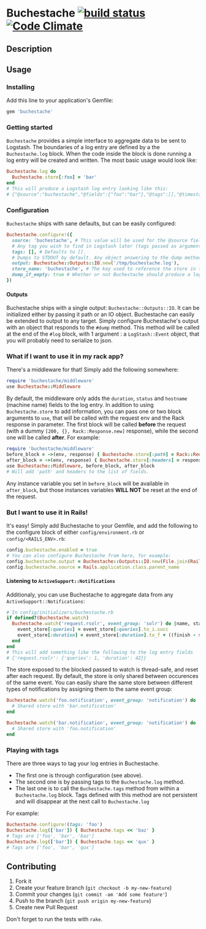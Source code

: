 # Buchestache [![build status](https://travis-ci.org/elhu/buchestache.png?branch=master)](https://travis-ci.org/elhu/buchestache) [![Code Climate](https://codeclimate.com/github/elhu/buchestache.png)](https://codeclimate.com/github/elhu/buchestache)

## Description

## Usage

### Installing

Add this line to your application's Gemfile:

```ruby
gem 'buchestache'
```

### Getting started
``Buchestache`` provides a simple interface to aggregate data to be sent to Logstash.
The boundaries of a log entry are defined by a the ``Buchestache.log`` block.
When the code inside the block is done running a log entry will be created and written.
The most basic usage would look like:

```ruby
Buchestache.log do
  Buchestache.store[:foo] = 'bar'
end
# This will produce a Logstash log entry looking like this:
# {"@source":"buchestache","@fields":{"foo":"bar"},"@tags":[],"@timestamp":"2014-05-27T15:18:29.824Z","@version":"1"}
```

### Configuration

``Buchestache`` ships with sane defaults, but can be easily configured:

```ruby
Buchestache.configure!({
  source: 'buchestache', # This value will be used for the @source field of the logstash event
  # Any tag you wish to find in Logstash later (tags passed as argument to #log are added).
  tags: [], # Defaults to [].
  # Dumps to STDOUT by default. Any object answering to the dump method
  output: Buchestache::Outputs::IO.new('/tmp/buchestache.log'),
  store_name: 'buchestache', # The key used to reference the store in the Thread.current
  dump_if_empty: true # Whether or not Buchestache should produce a log entry when the store is empty
})
```

#### Outputs

Buchestache ships with a single output: ``Buchestache::Outputs::IO``. It can be initialized either by passing it path or an IO object.
Buchestache can easily be extended to output to any target.
Simply configure Buchestache's output with an object that responds to the ``#dump`` method. This method will be called at the end of the ``#log`` block, with 1 argument : a ``LogStash::Event`` object, that you will probably need to serialize to json.


### What if I want to use it in my rack app?

There's a middleware for that! Simply add the following somewhere:

```ruby
require 'buchestache/middleware'
use Buchestache::Middleware
```

By default, the middleware only adds the ``duration``, ``status`` and ``hostname`` (machine name) fields to the log entry.
In addition to using ``Buchestache.store`` to add information, you can pass one or two block arguments to ``use``, that will be called with the request env and the Rack response in parameter.
The first block will be called **before** the request (with a dummy ``[200, {}, Rack::Response.new]`` response), while the second one will be called **after**. For example:

```ruby
require 'buchestache/middleware'
before_block = ->(env, response) { Buchestache.store[:path] = Rack::Request.new(env).path }
after_block = ->(env, response) { Buchestache.store[:headers] = response[1] }
use Buchestache::Middleware, before_block, after_block
# Will add 'path' and headers to the list of fields.
```

Any instance variable you set in ``before_block`` will be available in ``after_block``, but those instances variables **WILL NOT** be reset at the end of the request.

### But I want to use it in Rails!

It's easy! Simply add Buchestache to your Gemfile, and add the following to the configure block of either ``config/environment.rb`` or ``config/<RAILS_ENV>.rb``:

```ruby
config.buchestache.enabled = true
# You can also configure Buchestache from here, for example:
config.buchestache.output = Buchestache::Outputs::IO.new(File.join(Rails.root, 'log', "logstash_#{Rails.env}.log"))
config.buchestache.source = Rails.application.class.parent_name
```

#### Listening to ``ActiveSupport::Notifications``
Additionaly, you can use Buchestache to aggregate data from any ``ActiveSupport::Notifications``:

```ruby
# In config/initializers/buchestache.rb
if defined?(Buchestache.watch)
  Buchestache.watch('request.rsolr', event_group: 'solr') do |name, start, finish, id, payload, event_store|
    event_store[:queries] = event_store[:queries].to_i.succ
    event_store[:duration] = event_store[:duration].to_f + ((finish - start) * 1000)
  end
end
# This will add something like the following to the log entry fields
# {'request.rsolr': {'queries': 1, 'duration': 42}}
```

The store exposed to the blocked passed to watch is thread-safe, and reset after each request. By default, the store is only shared between occurences of the same event. You can easily share the same store between different types of notifications by assigning them to the same event group:

```ruby
Buchestache.watch('foo.notification', event_group: 'notification') do |*args, store|
  # Shared store with 'bar.notification'
end

Buchestache.watch('bar.notification', event_group: 'notification') do |*args, store|
  # Shared store with 'foo.notification'
end
```

### Playing with tags
There are three ways to tag your log entries in Buchestache.

* The first one is through configuration (see above).
* The second one is by passing tags to the ``Buchestache.log`` method.
* The last one is to call the ``Buchestache.tags`` method from within a ``Buchestache.log`` block. Tags defined with this method are not persistent and will disappear at the next call to ``Buchestache.log``

For example:

```ruby
Buchestache.configure!(tags: 'foo')
Buchestache.log(['bar']) { Buchestache.tags << 'baz' }
# Tags are ['foo', 'bar', 'baz']
Buchestache.log(['bar']) { Buchestache.tags << 'qux' }
# Tags are ['foo', 'bar', 'qux']
```

## Contributing

1. Fork it
2. Create your feature branch (`git checkout -b my-new-feature`)
3. Commit your changes (`git commit -am 'Add some feature'`)
4. Push to the branch (`git push origin my-new-feature`)
5. Create new Pull Request

Don't forget to run the tests with `rake`.
